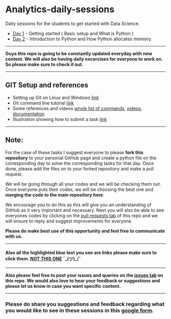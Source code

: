 # Analytics-daily-sessions

Daily sessions for the students to get started with Data Science.

- [Day 1](./Day1) - Getting started ( Basic setup and What is Python )
- [Day 2](./Day2) - Introduction to Python and How Python allocates memory.

------

**Guys this repo is going to be constantly updated everyday with new content. We will also be having daily excercises for everyone to work on. So please make sure to check it out.**

------
## GIT Setup and references

- Setting up Git on Linux and Windows [link](../Git/git_setup.md)
- Git command line tutorial [link](../Git/GIT-what_it_is.md)
- Some references and videos [whole list of commands](https://github.com/MukundVarmaT/Git--Notes), [videos](https://www.youtube.com/watch?v=uR6G2v_WsRA), [documentation](https://git-scm.com/book/en/v2)
- Illustration showing how to submit a task [link](../Git/submit_task.md)

------

## Note:
For the case of these tasks I suggest everyone to please **fork this repository** to your personal GitHub page and create a python file on the corresponding day to solve the corresponding tasks for that day. Once done, please add the files on to your forked repository and make a pull request. 

We will be going through all your codes and we will be checking them out. Once everyone puts their codes, we will be choosing the best one and **merging the code to the main repository here**.

We encourage you to do this as this will give you an understanding of GitHub as it very important and necessary. Next you will also be able to see everyones codes by clicking on the [pull requests tab](https://github.com/analytics-club-iitm/Daily-Sessions/pulls) of this repo and we will ensure to reply and suggest improvements for everyone.

**Please do make best use of this opportunity and feel free to communicate with us.**

------

#### Also all the highlighted blue text you see are links please make sure to click them. [NOT THIS ONE](https://google.com)  ¯\_(ツ)_/¯

------

**Also please feel free to post your issues and queries on the [issues tab](https://github.com/analytics-club-iitm/Daily-Sessions/issues) on this repo. We would also love to hear your feedback or suggestions and please let us know in case you want specific content.**

------

### Please do share you suggestions and feedback regarding what you would like to see in these sessions in this [google form](https://forms.gle/8G9j9C6BbFW5FFiZA).

